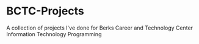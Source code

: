 # BCTC-Projects
 A collection of projects I've done for Berks Career and Technology Center Information Technology Programming
